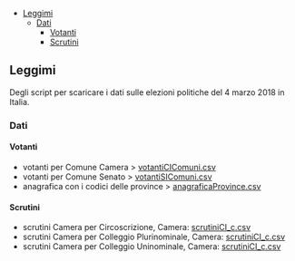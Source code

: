 <!-- TOC -->

- [Leggimi](#leggimi)
    - [Dati](#dati)
        - [Votanti](#votanti)
        - [Scrutini](#scrutini)

<!-- /TOC -->

## Leggimi

Degli script per scaricare i dati sulle elezioni politiche del 4 marzo 2018 in Italia.

### Dati

#### Votanti

- votanti per Comune Camera > [votantiCIComuni.csv](./dati/votantiCIComuni.csv)
- votanti per Comune Senato > [votantiSIComuni.csv](./dati/votantiSIComuni.csv)
- anagrafica con i codici delle province > [anagraficaProvince.csv](./dati/anagraficaProvince.csv)

#### Scrutini

- scrutini Camera per Circoscrizione, Camera: [scrutiniCI_c.csv](./dati/scrutiniCI_c.csv)
- scrutini Camera per Colleggio Plurinominale, Camera: [scrutiniCI_c.csv](./dati/scrutiniCI_p.csv)
- scrutini Camera per Colleggio Uninominale, Camera: [scrutiniCI_c.csv](./dati/scrutiniCI_u.csv)